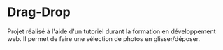 # Drag-Drop

Projet réalisé à l'aide d'un tutoriel durant la formation en développement web. Il permet de faire une sélection de photos en glisser/déposer. 
